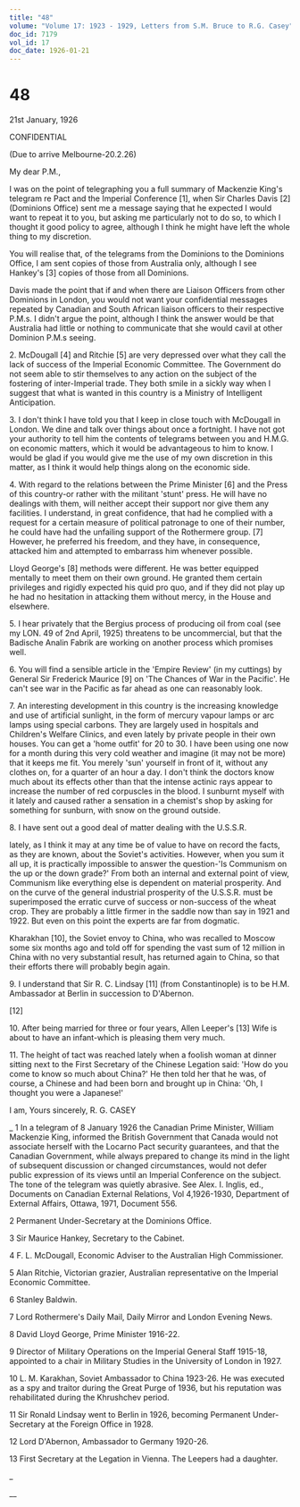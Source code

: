 ```yaml
---
title: "48"
volume: "Volume 17: 1923 - 1929, Letters from S.M. Bruce to R.G. Casey"
doc_id: 7179
vol_id: 17
doc_date: 1926-01-21
---
```


# 48

21st January, 1926

CONFIDENTIAL

(Due to arrive Melbourne-20.2.26)

My dear P.M.,

I was on the point of telegraphing you a full summary of Mackenzie King's telegram re Pact and the Imperial Conference [1], when Sir Charles Davis [2] (Dominions Office) sent me a message saying that he expected I would want to repeat it to you, but asking me particularly not to do so, to which I thought it good policy to agree, although I think he might have left the whole thing to my discretion.

You will realise that, of the telegrams from the Dominions to the Dominions Office, I am sent copies of those from Australia only, although I see Hankey's [3] copies of those from all Dominions.

Davis made the point that if and when there are Liaison Officers from other Dominions in London, you would not want your confidential messages repeated by Canadian and South African liaison officers to their respective P.M.s. I didn't argue the point, although I think the answer would be that Australia had little or nothing to communicate that she would cavil at other Dominion P.M.s seeing.

2\. McDougall [4] and Ritchie [5] are very depressed over what they call the lack of success of the Imperial Economic Committee. The Government do not seem able to stir themselves to any action on the subject of the fostering of inter-Imperial trade. They both smile in a sickly way when I suggest that what is wanted in this country is a Ministry of Intelligent Anticipation.

3\. I don't think I have told you that I keep in close touch with McDougall in London. We dine and talk over things about once a fortnight. I have not got your authority to tell him the contents of telegrams between you and H.M.G. on economic matters, which it would be advantageous to him to know. I would be glad if you would give me the use of my own discretion in this matter, as I think it would help things along on the economic side.

4\. With regard to the relations between the Prime Minister [6] and the Press of this country-or rather with the militant 'stunt' press. He will have no dealings with them, will neither accept their support nor give them any facilities. I understand, in great confidence, that had he complied with a request for a certain measure of political patronage to one of their number, he could have had the unfailing support of the Rothermere group. [7] However, he preferred his freedom, and they have, in consequence, attacked him and attempted to embarrass him whenever possible.

Lloyd George's [8] methods were different. He was better equipped mentally to meet them on their own ground. He granted them certain privileges and rigidly expected his quid pro quo, and if they did not play up he had no hesitation in attacking them without mercy, in the House and elsewhere.

5\. I hear privately that the Bergius process of producing oil from coal (see my LON. 49 of 2nd April, 1925) threatens to be uncommercial, but that the Badische Analin Fabrik are working on another process which promises well.

6\. You will find a sensible article in the 'Empire Review' (in my cuttings) by General Sir Frederick Maurice [9] on 'The Chances of War in the Pacific'. He can't see war in the Pacific as far ahead as one can reasonably look.

7\. An interesting development in this country is the increasing knowledge and use of artificial sunlight, in the form of mercury vapour lamps or arc lamps using special carbons. They are largely used in hospitals and Children's Welfare Clinics, and even lately by private people in their own houses. You can get a 'home outfit' for 20 to 30. I have been using one now for a month during this very cold weather and imagine (it may not be more) that it keeps me fit. You merely 'sun' yourself in front of it, without any clothes on, for a quarter of an hour a day. I don't think the doctors know much about its effects other than that the intense actinic rays appear to increase the number of red corpuscles in the blood. I sunburnt myself with it lately and caused rather a sensation in a chemist's shop by asking for something for sunburn, with snow on the ground outside.

8\. I have sent out a good deal of matter dealing with the U.S.S.R.

lately, as I think it may at any time be of value to have on record the facts, as they are known, about the Soviet's activities. However, when you sum it all up, it is practically impossible to answer the question-'Is Communism on the up or the down grade?' From both an internal and external point of view, Communism like everything else is dependent on material prosperity. And on the curve of the general industrial prosperity of the U.S.S.R. must be superimposed the erratic curve of success or non-success of the wheat crop. They are probably a little firmer in the saddle now than say in 1921 and 1922. But even on this point the experts are far from dogmatic.

Kharakhan [10], the Soviet envoy to China, who was recalled to Moscow some six months ago and told off for spending the vast sum of 12 million in China with no very substantial result, has returned again to China, so that their efforts there will probably begin again.

9\. I understand that Sir R. C. Lindsay [11] (from Constantinople) is to be H.M. Ambassador at Berlin in succession to D'Abernon.

[12]

10\. After being married for three or four years, Allen Leeper's [13] Wife is about to have an infant-which is pleasing them very much.

11\. The height of tact was reached lately when a foolish woman at dinner sitting next to the First Secretary of the Chinese Legation said: 'How do you come to know so much about China?' He then told her that he was, of course, a Chinese and had been born and brought up in China: 'Oh, I thought you were a Japanese!'

I am, Yours sincerely, R. G. CASEY 

_ 1 In a telegram of 8 January 1926 the Canadian Prime Minister, William Mackenzie King, informed the British Government that Canada would not associate herself with the Locarno Pact security guarantees, and that the Canadian Government, while always prepared to change its mind in the light of subsequent discussion or changed circumstances, would not defer public expression of its views until an Imperial Conference on the subject. The tone of the telegram was quietly abrasive. See Alex. I. Inglis, ed., Documents on Canadian External Relations, Vol 4,1926-1930, Department of External Affairs, Ottawa, 1971, Document 556.

2 Permanent Under-Secretary at the Dominions Office.

3 Sir Maurice Hankey, Secretary to the Cabinet.

4 F. L. McDougall, Economic Adviser to the Australian High Commissioner.

5 Alan Ritchie, Victorian grazier, Australian representative on the Imperial Economic Committee.

6 Stanley Baldwin.

7 Lord Rothermere's Daily Mail, Daily Mirror and London Evening News.

8 David Lloyd George, Prime Minister 1916-22.

9 Director of Military Operations on the Imperial General Staff 1915-18, appointed to a chair in Military Studies in the University of London in 1927.

10 L. M. Karakhan, Soviet Ambassador to China 1923-26. He was executed as a spy and traitor during the Great Purge of 1936, but his reputation was rehabilitated during the Khrushchev period.

11 Sir Ronald Lindsay went to Berlin in 1926, becoming Permanent Under-Secretary at the Foreign Office in 1928.

12 Lord D'Abernon, Ambassador to Germany 1920-26.

13 First Secretary at the Legation in Vienna. The Leepers had a daughter.

_

__

